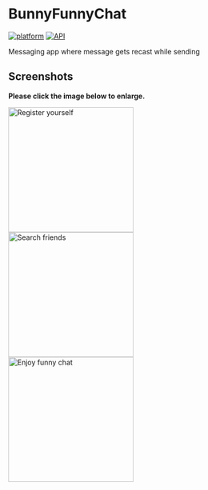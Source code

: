 # BunnyFunnyChat

[![platform](https://img.shields.io/badge/platform-android-green)](https://www.android.com)
[![API](https://img.shields.io/badge/API-19%2B-brightgreen.svg?style=plastic)](https://android-arsenal.com/api?level=19)



Messaging app where message gets recast while sending


## Screenshots

**Please click the image below to enlarge.**


<a href="https://user-images.githubusercontent.com/49603163/89434587-579e1980-d761-11ea-8e2f-90860d71c36a.png">
  <img src="https://user-images.githubusercontent.com/49603163/89434587-579e1980-d761-11ea-8e2f-90860d71c36a.png" 
  title="Register yourself" width="250" align="left"/></a>
  
  <a href="https://user-images.githubusercontent.com/49603163/89434700-7c928c80-d761-11ea-859e-133764327936.png">
  <img src="https://user-images.githubusercontent.com/49603163/89434700-7c928c80-d761-11ea-859e-133764327936.png" 
  title="Search friends" width="250" align="left"/></a>
  
  <a href="https://user-images.githubusercontent.com/49603163/89434791-9a5ff180-d761-11ea-959b-91ff63bd548f.png">
  <img src="https://user-images.githubusercontent.com/49603163/89434791-9a5ff180-d761-11ea-959b-91ff63bd548f.png" 
  title="Enjoy funny chat" width="250" align="left"/></a>
